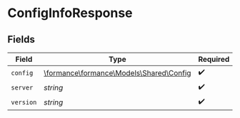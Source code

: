 # ConfigInfoResponse


## Fields

| Field                                                                    | Type                                                                     | Required                                                                 | Description                                                              |
| ------------------------------------------------------------------------ | ------------------------------------------------------------------------ | ------------------------------------------------------------------------ | ------------------------------------------------------------------------ |
| `config`                                                                 | [\formance\formance\Models\Shared\Config](../../Models/Shared/Config.md) | :heavy_check_mark:                                                       | N/A                                                                      |
| `server`                                                                 | *string*                                                                 | :heavy_check_mark:                                                       | N/A                                                                      |
| `version`                                                                | *string*                                                                 | :heavy_check_mark:                                                       | N/A                                                                      |